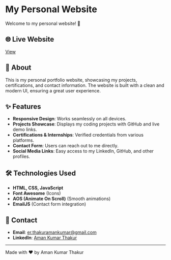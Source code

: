# My Personal Website

Welcome to my personal website! 🚀

## 🌐 Live Website
[View](https://amankumarthakur.com.np)

## 📌 About
This is my personal portfolio website, showcasing my projects, certifications, and contact information. The website is built with a clean and modern UI, ensuring a great user experience.

## ✨ Features
- **Responsive Design**: Works seamlessly on all devices.
- **Projects Showcase**: Displays my coding projects with GitHub and live demo links.
- **Certifications & Internships**: Verified credentials from various platforms.
- **Contact Form**: Users can reach out to me directly.
- **Social Media Links**: Easy access to my LinkedIn, GitHub, and other profiles.

## 🛠️ Technologies Used
- **HTML, CSS, JavaScript**
- **Font Awesome** (Icons)
- **AOS (Animate On Scroll)** (Smooth animations)
- **EmailJS** (Contact form integration)

## 📧 Contact
- **Email**: [er.thakuramankumar@gmail.com](mailto:er.thakuramankumar@gmail.com)
- **LinkedIn**: [Aman Kumar Thakur](https://www.linkedin.com/in/amankumarthakur1)

---
Made with ❤️ by Aman Kumar Thakur
